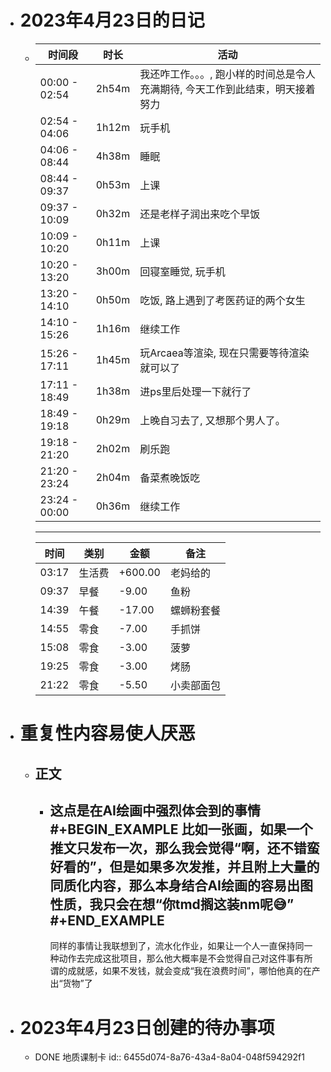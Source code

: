 - # 2023年4月23日的日记
	- | 时间段 | 时长 | 活动 |
	  | --- | --- | --- |
	  | 00:00 - 02:54 | 2h54m | 我还咋工作。。。, 跑小样的时间总是令人充满期待, 今天工作到此结束，明天接着努力 |
	  | 02:54 - 04:06 | 1h12m | 玩手机 |
	  | 04:06 - 08:44 | 4h38m | 睡眠 |
	  | 08:44 - 09:37 | 0h53m | 上课 |
	  | 09:37 - 10:09 | 0h32m | 还是老样子润出来吃个早饭 |
	  | 10:09 - 10:20 | 0h11m | 上课 |
	  | 10:20 - 13:20 | 3h00m | 回寝室睡觉, 玩手机 |
	  | 13:20 - 14:10 | 0h50m | 吃饭, 路上遇到了考医药证的两个女生 |
	  | 14:10 - 15:26 | 1h16m | 继续工作 |
	  | 15:26 - 17:11 | 1h45m | 玩Arcaea等渲染, 现在只需要等待渲染就可以了 |
	  | 17:11 - 18:49 | 1h38m | 进ps里后处理一下就行了 |
	  | 18:49 - 19:18 | 0h29m | 上晚自习去了, 又想那个男人了。 |
	  | 19:18 - 21:20 | 2h02m | 刷乐跑 |
	  | 21:20 - 23:24 | 2h04m | 备菜煮晚饭吃 |
	  | 23:24 - 00:00 | 0h36m | 继续工作 |
	  ---
	  | 时间 | 类别 | 金额 | 备注 |
	  | --- | --- | --- | --- |
	  | 03:17 | 生活费 | +600.00 | 老妈给的 |
	  | 09:37 | 早餐 | -9.00 | 鱼粉 |
	  | 14:39 | 午餐 | -17.00 | 螺蛳粉套餐 |
	  | 14:55 | 零食 | -7.00 | 手抓饼 |
	  | 15:08 | 零食 | -3.00 | 菠萝 |
	  | 19:25 | 零食 | -3.00 | 烤肠 |
	  | 21:22 | 零食 | -5.50 | 小卖部面包 |
- # 重复性内容易使人厌恶
	- ## 正文
		- 这点是在AI绘画中强烈体会到的事情
		  #+BEGIN_EXAMPLE
		  比如一张画，如果一个推文只发布一次，那么我会觉得“啊，还不错蛮好看的”，但是如果多次发推，并且附上大量的同质化内容，那么本身结合AI绘画的容易出图性质，我只会在想“你tmd搁这装nm呢😅”
		  #+END_EXAMPLE
		  ---
		  同样的事情让我联想到了，流水化作业，如果让一个人一直保持同一种动作去完成这批项目，那么他大概率是不会觉得自己对这件事有所谓的成就感，如果不发钱，就会变成“我在浪费时间”，哪怕他真的在产出“货物”了
- # 2023年4月23日创建的待办事项
	- DONE 地质课制卡
	  id:: 6455d074-8a76-43a4-8a04-048f594292f1